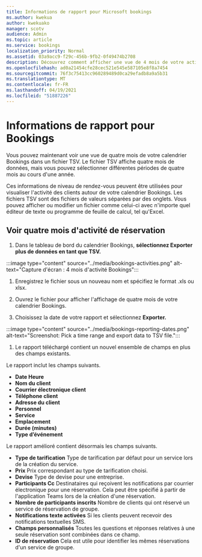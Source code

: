 ```yaml
---
title: Informations de rapport pour Microsoft bookings
ms.author: kwekua
author: kwekuako
manager: scotv
audience: Admin
ms.topic: article
ms.service: bookings
localization_priority: Normal
ms.assetid: 03a9acc9-f29c-456b-9fb2-0f49474b2708
description: Découvrez comment afficher une vue de 4 mois de votre activité Bookings
ms.openlocfilehash: ad0a21454cfe28cec521e545e587105e8f8a7454
ms.sourcegitcommit: 76f3c75413cc960289489d0ca29efadb8a9a5b31
ms.translationtype: MT
ms.contentlocale: fr-FR
ms.lasthandoff: 04/19/2021
ms.locfileid: "51887226"
---
```

# <a name="reporting-info-for-bookings"></a>Informations de rapport pour Bookings

Vous pouvez maintenant voir une vue de quatre mois de votre calendrier Bookings dans un fichier TSV. Le fichier TSV affiche quatre mois de données, mais vous pouvez sélectionner différentes périodes de quatre mois au cours d'une année.

Ces informations de niveau de rendez-vous peuvent être utilisées pour visualiser l'activité des clients autour de votre calendrier Bookings. Les fichiers TSV sont des fichiers de valeurs séparées par des onglets. Vous pouvez afficher ou modifier un fichier comme celui-ci avec n'importe quel éditeur de texte ou programme de feuille de calcul, tel qu'Excel.

## <a name="see-four-months-of-booking-activity"></a>Voir quatre mois d'activité de réservation

1. Dans le tableau de bord du calendrier Bookings, **sélectionnez Exporter plus de données en tant que TSV.**

:::image type="content" source="../media/bookings-activities.png" alt-text="Capture d'écran : 4 mois d'activité Bookings":::

1. Enregistrez le fichier sous un nouveau nom et spécifiez le format .xls ou xlsx.

1. Ouvrez le fichier pour afficher l'affichage de quatre mois de votre calendrier Bookings.

1. Choisissez la date de votre rapport et sélectionnez **Exporter.**

:::image type="content" source="../media/bookings-reporting-dates.png" alt-text="Screenshot: Pick a time range and export data to TSV file.":::

1. Le rapport téléchargé contient un nouvel ensemble de champs en plus des champs existants.

Le rapport inclut les champs suivants.

 - **Date Heure**
- **Nom du client**
- **Courrier électronique client**
- **Téléphone client**
- **Adresse du client**
- **Personnel**
- **Service**
- **Emplacement**
- **Durée (minutes)**
- **Type d’événement**

Le rapport amélioré contient désormais les champs suivants.

- **Type de tarification**   Type de tarification par défaut pour un service lors de la création du service.
- **Prix**   Prix correspondant au type de tarification choisi.
- **Devise**   Type de devise pour une entreprise.
- **Participants Cc**   Destinataires qui reçoivent les notifications par courrier électronique pour une réservation. Cela peut être spécifié à partir de l'application Teams lors de la création d'une réservation.
- **Nombre de participants inscrits**   Nombre de clients qui ont réservé un service de réservation de groupe.
- **Notifications texte activées**   Si les clients peuvent recevoir des notifications textuelles SMS.
- **Champs personnalisés**   Toutes les questions et réponses relatives à une seule réservation sont combinées dans ce champ.
- **ID de réservation**   Cela est utile pour identifier les mêmes réservations d'un service de groupe.
